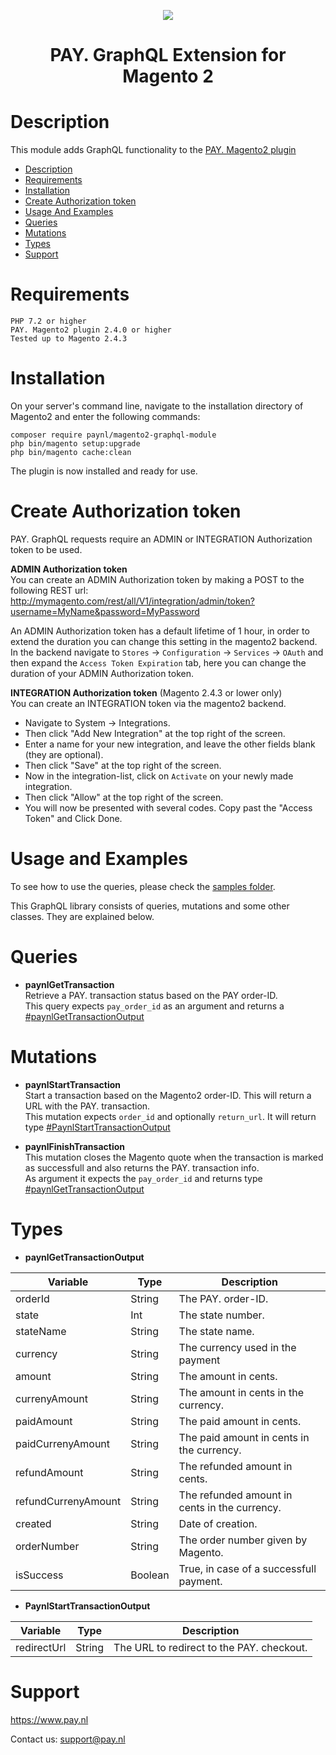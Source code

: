 <p align="center">
    <img src="https://www.pay.nl/uploads/1/brands/main_logo.png" />
</p>
<h1 align="center">PAY. GraphQL Extension for Magento 2</h1>
  
# Description

This module adds GraphQL functionality to the [PAY. Magento2 plugin](https://github.com/paynl/magento2-plugin)

- [Description](#description)
- [Requirements](#requirements)
- [Installation](#installation)
- [Create Authorization token](#create-authorization-token)
- [Usage And Examples](#usage-and-examples)
- [Queries](#queries)
- [Mutations](#mutations)
- [Types](#types)
- [Support](#support)


# Requirements
    PHP 7.2 or higher
    PAY. Magento2 plugin 2.4.0 or higher
    Tested up to Magento 2.4.3


# Installation

On your server's command line, navigate to the installation directory of Magento2 and enter the following commands:

```
composer require paynl/magento2-graphql-module
php bin/magento setup:upgrade
php bin/magento cache:clean
```

The plugin is now installed and ready for use.

# Create Authorization token
PAY. GraphQL requests require an ADMIN or INTEGRATION Authorization token to be used. 

**ADMIN Authorization token**<br/>
You can create an ADMIN Authorization token by making a POST to the following REST url:
http://mymagento.com/rest/all/V1/integration/admin/token?username=MyName&password=MyPassword

An ADMIN Authorization token has a default lifetime of 1 hour, in order to extend the duration you can change this setting in the magento2 backend.<br/>
In the backend navigate to `Stores` -> `Configuration` -> `Services` -> `OAuth` and then expand the `Access Token Expiration` tab, here you can change the duration of your ADMIN Authorization token.

**INTEGRATION Authorization token** (Magento 2.4.3 or lower only)<br/>
You can create an INTEGRATION token via the magento2 backend. 
- Navigate to System -> Integrations. 
- Then click "Add New Integration" at the top right of the screen.
- Enter a name for your new integration, and leave the other fields blank (they are optional). 
- Then click "Save" at the top right of the screen.
- Now in the integration-list, click on `Activate` on your newly made integration.
- Then click "Allow" at the top right of the screen.
- You will now be presented with several codes. Copy past the "Access Token" and Click Done.

# Usage and Examples
To see how to use the queries, please check the [samples folder](/samples). <br/>

This GraphQL library consists of queries, mutations and some other classes.
They are explained below.

# Queries

- **paynlGetTransaction**<br/>
Retrieve a PAY. transaction status based on the PAY order-ID.<br/>
This query expects `pay_order_id` as an argument and returns a [#paynlGetTransactionOutput](#paynlGetTransactionoutput)

# Mutations

- **paynlStartTransaction**</br>
Start a transaction based on the Magento2 order-ID. This will return a URL with the PAY. transaction.<br/>
This mutation expects `order_id` and optionally `return_url`. It will return type [#PaynlStartTransactionOutput](#paynlstarttransactionoutput)

- **paynlFinishTransaction**</br>
This mutation closes the Magento quote when the transaction is marked as successfull and also returns the PAY. transaction info. <br/>
As argument it expects the `pay_order_id` and returns type [#paynlGetTransactionOutput](#paynlGetTransactionoutput)

# Types

- **paynlGetTransactionOutput**

| Variable            | Type    | Description                                   |
| ------------------- | ------- | --------------------------------------------- |
| orderId             | String  | The PAY. order-ID.                            |
| state               | Int     | The state number.                             |
| stateName           | String  | The state name.                               |
| currency            | String  | The currency used in the payment              |
| amount              | String  | The amount in cents.                          |
| currenyAmount       | String  | The amount in cents in the currency.          |
| paidAmount          | String  | The paid amount in cents.                     |
| paidCurrenyAmount   | String  | The paid amount in cents in the currency.     |
| refundAmount        | String  | The refunded amount in cents.                 |
| refundCurrenyAmount | String  | The refunded amount in cents in the currency. |
| created             | String  | Date of creation.                             |
| orderNumber         | String  | The order number given by Magento.            |
| isSuccess           | Boolean | True, in case of a successfull payment.       |

- **PaynlStartTransactionOutput**

| Variable    | Type   | Description                              |
| ----------- | ------ | ---------------------------------------- |
| redirectUrl | String | The URL to redirect to the PAY. checkout.|

# Support
https://www.pay.nl

Contact us: support@pay.nl
